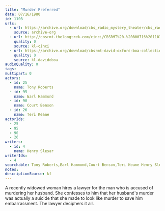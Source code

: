 ```yaml
---
title: "Murder Preferred"
date: 07/16/1980
id: 1103
urls: 
  - url: https://archive.org/download/cbs_radio_mystery_theater/cbs_radio_mystery_theater-1101-1150.zip/cbs_radio_mystery_theater-1101-1150%2Fcbsrmt_1103_murder_preferred.mp3
    source: archive-org
  - url: http://cbsrmt.thelongtrek.com/cinci/CBSRMT%20-%20800716%201103%20Murder%20Preferred_cinci.mp3
    quality: 0
    source: kl-cinci
  - url: https://archive.org/download/cbsrmt-david-oxford-boa-collection/CBSRMT-800716-1103-Murder-Preferred-(128-48)_WHCU-DO-{BoA}.mp3
    quality: 0
    source: kl-davidoboa
audioQuality: 0
tags: 
multipart: 0
actors:  
  - id: 25
    name: Tony Roberts  
  - id: 95
    name: Earl Hammond  
  - id: 90
    name: Court Benson  
  - id: 26
    name: Teri Keane
actorIds:  
  - 25  
  - 95  
  - 90  
  - 26
writers:  
  - id: 4
    name: Henry Slesar
writerIds:  
  - 4
searchable: Tony Roberts,Earl Hammond,Court Benson,Teri Keane Henry Slesar
notes: 
descriptionSource: kf
---
```

A recently widowed woman hires a lawyer for the man who is accused of murdering her husband. She confesses to him that her husband's murder was actually a suicide that she made to look like murder to save him embarrassment. The lawyer deciphers it all.